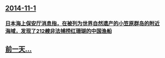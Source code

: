 ## [2014-11-1](/zh/news/2014/11/1/index.md)

### [ 日本海上保安厅消息指，在被列为世界自然遗产的小笠原群岛的附近海域，发现了212艘非法捕捞红珊瑚的中国渔船](/zh/news/2014/11/1/日本海上保安厅消息指-在被列为世界自然遗产的小笠原群岛的附近海域-发现了212艘非法捕捞红珊瑚的中国渔船.md)
## [前一天...](/zh/news/2014/10/31/index.md)

